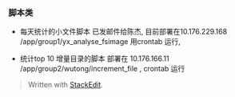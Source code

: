 ### 脚本类
* 每天统计的小文件脚本
已发邮件给陈杰, 目前部署在10.176.229.168 /app/group1/yx_analyse_fsimage 
用crontab 运行, 

* 统计top 10 增量目录的脚本
部署在 10.176.166.11 /app/group2/wutong/increment_file , crontab 运行



> Written with [StackEdit](https://stackedit.io/).
<!--stackedit_data:
eyJoaXN0b3J5IjpbMTIxNzE1MzIzNl19
-->